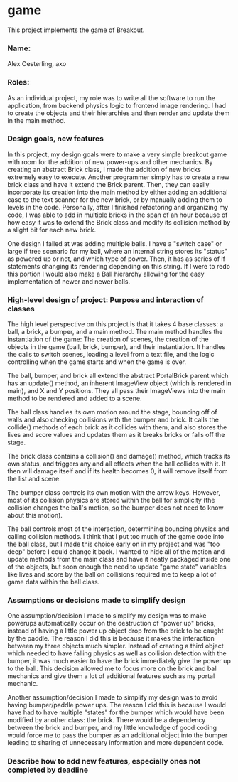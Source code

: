 game
====

This project implements the game of Breakout.

### Name: 
Alex Oesterling, axo
### Roles:
As an individual project, my role was to write all the software to run the application,
from backend physics logic to frontend image rendering. I had to create the 
objects and their hierarchies and then render and update them in the main method.

### Design goals, new features
In this project, my design goals were to make a very simple breakout game with
room for the addition of new power-ups and other mechanics. By creating an abstract
Brick class, I made the addition of new bricks extremely easy to execute. Another programmer
simply has to create a new brick class and have it extend the Brick parent. Then, they can
easily incorporate its creation into the main method by either adding an additional case
to the text scanner for the new brick, or by manually adding them to levels in the code.
Personally, after I finished refactoring and organizing my code, I was able to add in multiple
bricks in the span of an hour because of how easy it was to extend the Brick class
and modify its collision method by a slight bit for each new brick.  

One design I failed at was adding multiple balls. I have a "switch case" or large if tree
scenario for my ball, where an internal string stores its "status" as powered up or not, and
which type of power. Then, it has as series of if statements changing its rendering depending
on this string. If I were to redo this portion I would also make a Ball hierarchy allowing 
for the easy implementation of newer and newer balls.
### High-level design of project: Purpose and interaction of classes
The high level perspective on this project is that it takes 4 base classes: a ball, a brick, a bumper, and a main method.
The main method handles the instantiation of the game: The creation of scenes, the creation
of the objects in the game (ball, brick, bumper), and their instantiation. It handles the
calls to switch scenes, loading a level from a text file, and the logic controlling when 
the game starts and when the game is over.

The ball, bumper, and brick all extend the abstract PortalBrick parent which has an update() method,
an inherent ImageView object (which is rendered in main), and X and Y positions. They all
pass their ImageViews into the main method to be rendered and added to a scene. 

The ball class handles its own motion around the stage, bouncing off of walls and also checking
collisions with the bumper and brick. It calls the collide() methods of each brick as it collides
with them, and also stores the lives and score values and updates them as it breaks bricks or falls 
off the stage. 

The brick class contains a collision() and damage() method, which tracks its own status,
and triggers any and all effects when the ball collides with it. It then will damage
itself and if its health becomes 0, it will remove itself from the list and scene.

The bumper class controls its own motion with the arrow keys. However, most of its collision
physics are stored within the ball for simplicity (the collision changes the ball's motion,
so the bumper does not need to know about this motion).

The ball controls most of the interaction, determining bouncing physics and calling collision
methods. I think that I put too much of the game code into the ball class, but I made this
choice early on in my project and was "too deep" before I could change it back. I wanted to
hide all of the motion and update methods from the main class and have it neatly packaged
inside one of the objects, but soon enough the need to update "game state" variables like
lives and score by the ball on collisions required me to keep a lot of game data within the
ball class.
### Assumptions or decisions made to simplify design
One assumption/decision I made to simplify my design was to make powerups automatically 
occur on the destruction of "power up" bricks, instead of having a little power up object
drop from the brick to be caught by the paddle. The reason I did this is because it makes the interaction
between my three objects much simpler. Instead of creating a third object which needed to 
have falling physics as well as collision detection with the bumper, it was much easier to
have the brick immediately give the power up to the ball. This decision allowed me to 
focus more on the brick and ball mechanics and give them a lot of additional features such
as my portal mechanic.

Another assumption/decision I made to simplify my design was to avoid having bumper/paddle power
ups. The reason I did this is because I would have had to have multiple "states" for the
bumper which would have been modified by another class: the brick. There would be a dependency
between the brick and bumper, and my little knowledge of good coding would force me to 
pass the bumper as an additional object into the bumper leading to sharing of unnecessary 
information and more dependent code.
### Describe how to add new features, especially ones not completed by deadline